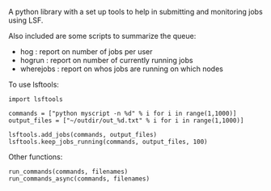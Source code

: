 A python library with a set up tools to help in submitting and monitoring jobs
using LSF.

Also included are some scripts to summarize the queue:

  * hog : report on number of jobs per user
  * hogrun : report on number of currently running jobs
  * wherejobs : report on whos jobs are running on which nodes

To use lsftools:

    import lsftools
  
    commands = ["python myscript -n %d" % i for i in range(1,1000)]
    output_files = ["~/outdir/out_%d.txt" % i for i in range(1,1000)]

    lsftools.add_jobs(commands, output_files)
    lsftools.keep_jobs_running(commands, output_files, 100)

Other functions:

    run_commands(commands, filenames)
    run_commands_async(commands, filenames)
